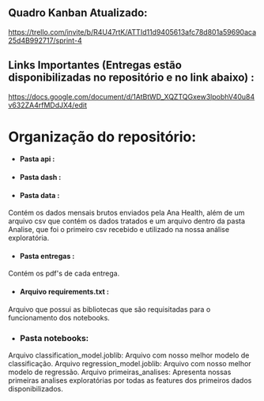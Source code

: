 ## Quadro Kanban Atualizado:

https://trello.com/invite/b/R4U47rtK/ATTId11d9405613afc78d801a59690aca25d4B992717/sprint-4

## Links Importantes (Entregas estão disponibilizadas no repositório e no link abaixo) :

https://docs.google.com/document/d/1AtBtWD_XQZTQGxew3lpobhV40u84v632ZA4rfMDdJX4/edit

# Organização do repositório:

- #### Pasta api :  
- #### Pasta dash :  
- #### Pasta data :
 Contém os dados mensais brutos enviados pela Ana Health, além de um arquivo csv que contém os dados tratados e um arquivo dentro da pasta Analise, que foi o primeiro csv recebido e utilizado na nossa análise exploratória.  
- #### Pasta entregas :
 Contém os pdf's de cada entrega.  
- #### Arquivo requirements.txt :
 Arquivo que possui as bibliotecas que são requisitadas para o funcionamento dos notebooks.
- ### Pasta notebooks:
 Arquivo classification_model.joblib: Arquivo com nosso melhor modelo de classificação.
 Arquivo regression_model.joblib: Arquivo com nosso melhor modelo de regressão.
 Arquivo primeiras_analises: Apresenta nossas primeiras analises exploratórias por todas as features dos primeiros dados disponibilizados.




